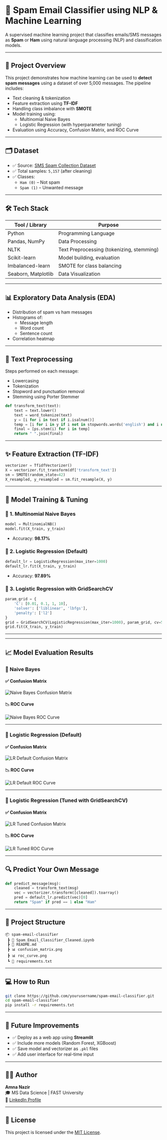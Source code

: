 # 📧 Spam Email Classifier using NLP & Machine Learning 

A supervised machine learning project that classifies emails/SMS messages as **Spam** or **Ham** using natural language processing (NLP) and classification models.

---

## 🚀 Project Overview

This project demonstrates how machine learning can be used to **detect spam messages** using a dataset of over 5,000 messages. The pipeline includes:
- Text cleaning & tokenization
- Feature extraction using **TF-IDF**
- Handling class imbalance with **SMOTE**
- Model training using:
  - Multinomial Naive Bayes
  - Logistic Regression (with hyperparameter tuning)
- Evaluation using Accuracy, Confusion Matrix, and ROC Curve

---

## 🗂 Dataset

- ✅ Source: [SMS Spam Collection Dataset](https://www.kaggle.com/datasets/uciml/sms-spam-collection-dataset)
- ✅ Total samples: `5,157` (after cleaning)
- ✅ Classes:
  - `Ham (0)` – Not spam
  - `Spam (1)` – Unwanted message

---

## 🛠 Tech Stack

| Tool / Library     | Purpose                           |
|--------------------|------------------------------------|
| Python             | Programming Language               |
| Pandas, NumPy      | Data Processing                    |
| NLTK               | Text Preprocessing (tokenizing, stemming) |
| Scikit-learn       | Model building, evaluation         |
| Imbalanced-learn   | SMOTE for class balancing          |
| Seaborn, Matplotlib| Data Visualization                 |

---

## 📊 Exploratory Data Analysis (EDA)

- Distribution of spam vs ham messages
- Histograms of:
  - Message length
  - Word count
  - Sentence count
- Correlation heatmap

---

## 🔎 Text Preprocessing

Steps performed on each message:
- Lowercasing
- Tokenization
- Stopword and punctuation removal
- Stemming using Porter Stemmer

```python
def transform_text(text):
    text = text.lower()
    text = word_tokenize(text)
    y = [i for i in text if i.isalnum()]
    temp = [i for i in y if i not in stopwords.words('english') and i not in punctuation]
    final = [ps.stem(i) for i in temp]
    return " ".join(final)
```

---

## ✨ Feature Extraction (TF-IDF)

```python
vectorizer = TfidfVectorizer()
X = vectorizer.fit_transform(df['transform_text'])
sm = SMOTE(random_state=42)
X_resampled, y_resampled = sm.fit_resample(X, y)
```

---

## 🧠 Model Training & Tuning

### 🔹 1. Multinomial Naive Bayes

```python
model = MultinomialNB()
model.fit(X_train, y_train)
```
- Accuracy: **98.17%**

### 🔹 2. Logistic Regression (Default)

```python
default_lr = LogisticRegression(max_iter=1000)
default_lr.fit(X_train, y_train)
```
- Accuracy: **97.89%**

### 🔹 3. Logistic Regression with GridSearchCV

```python
param_grid = {
    'C': [0.01, 0.1, 1, 10],
    'solver': ['liblinear', 'lbfgs'],
    'penalty': ['l2']
}
grid = GridSearchCV(LogisticRegression(max_iter=1000), param_grid, cv=5)
grid.fit(X_train, y_train)
```

---

---

## 📈 Model Evaluation Results

### 🔹 Naive Bayes

#### ✅ Confusion Matrix
![Naive Bayes Confusion Matrix](conf_matrix_nb.png)

#### 📉 ROC Curve
![Naive Bayes ROC Curve](roc%20curve%20naive%20bayes.png)

---

### 🔹 Logistic Regression (Default)

#### ✅ Confusion Matrix
![LR Default Confusion Matrix](conf_matrix_lr_default.png)

#### 📉 ROC Curve
![LR Default ROC Curve](ROC%20LR%20default.png)

---

### 🔹 Logistic Regression (Tuned with GridSearchCV)

#### ✅ Confusion Matrix
![LR Tuned Confusion Matrix](conf_matrix_lr_tuned.png)

#### 📉 ROC Curve
![LR Tuned ROC Curve](roc%20curve%20lr%20tune.png)

---

## 🔍 Predict Your Own Message

```python
def predict_message(msg):
    cleaned = transform_text(msg)
    vec = vectorizer.transform([cleaned]).toarray()
    pred = default_lr.predict(vec)[0]
    return "Spam" if pred == 1 else "Ham"
```

---

## 📁 Project Structure

```
📦 spam-email-classifier
 ┣ 📜 Spam_Email_Classifier_Cleaned.ipynb
 ┣ 📜 README.md
 ┣ 📊 confusion_matrix.png
 ┣ 📊 roc_curve.png
 ┗ 📄 requirements.txt
```

---

## 💻 How to Run

```bash
git clone https://github.com/yourusername/spam-email-classifier.git
cd spam-email-classifier
pip install -r requirements.txt
```

---

## 🧠 Future Improvements

- ✅ Deploy as a web app using **Streamlit**
- ✅ Include more models (Random Forest, XGBoost)
- ✅ Save model and vectorizer as `.pkl` files
- ✅ Add user interface for real-time input

---

## 🙋‍♀️ Author

**Amna Nazir**  
🎓 MS Data Science | FAST University  
🔗 [LinkedIn Profile](www.linkedin.com/in/amna-nazir-460b1936a)

---

## 📄 License

This project is licensed under the [MIT License](LICENSE).
